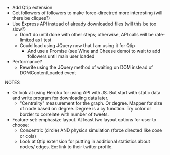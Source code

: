 - Add Qtip extension
- Get followers of followers to make force-directred more interesting (will there be cliques?)
- Use Express API instead of already downloaded files (will this be too slow?)
  - Don't do until done with other steps; otherwise, API calls will be rate-limited as I test
  - Could load using JQuery now that I am using it for Qtip
    - And use a Promise (see Wine and Cheese demo) to wait to add followers until main user loaded
- Performance?
  - Rewrite using the JQuery method of waiting on DOM instead of DOMContentLoaded event


NOTES
- Or look at using Heroku for using API with JS. But start with static data and write program for downloading data later.
  - "Centrality" measurement for the graph. Or degree. Mapper for size of node based on degree. Degree is a cy function. Try color or border to correlate with number of tweets.
- Feature set: emphasize layout. At least two layout options for user to choose:
  - Concentric (circle) AND physics simulation (force directed like cose or cola)
  - Look at Qtip extension for putting in additional statistics about nodes/ edges. Ex: link to their twitter profile.